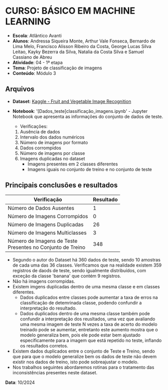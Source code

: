 # CURSO: **BÁSICO EM MACHINE LEARNING**

- **Escola**: Atlântico Avanti
- **Alunos**: Andressa Siqueira Monte, Arthur Vale Fonseca, Bernardo de Lima Melo, Francisco Alisson Ribeiro da Costa, George Lucas Silva Leitao, Kayky Bezerra da Silva, Natalia da Costa Silva e Samuel Cassiano de Abreu
- **Atividade**: 04 - 1ª etapa
- **Tema**: Projeto de classificação de imagens
- **Conteúdo**: Módulo 3

## Arquivos

- **Dataset**: [Kaggle - Fruit and Vegetable Image Recognition](https://www.kaggle.com/datasets/kritikseth/fruit-and-vegetable-image-recognition/data)
- **Notebook**: '[Dados_teste]classificação_imagens.ipynb' - Jupyter Notebook que apresenta as informações do conjunto de dados de teste.

  - Verificações:

  1. Ausência de dados
  2. Intervalo dos dados numéricos
  3. Número de imagens por formato
  4. Dados corrompidos
  5. Número de imagens por classe
  6. Imagens duplicadas no dataset
     -  Imagens presentes em 2 classes diferentes
     -  Imagens iguais no conjunto de treino e no conjunto de teste

## Principais conclusões e resultados
<div align="center">
<p align="center">
  <table>
    <thead>
      <tr>
        <th>Verificação</th>
        <th>Resultado</th>
      </tr>
    </thead>
    <tbody>
      <tr>
        <td>Número de Dados Ausentes</td>
        <td>1</td>
      </tr>
      <tr>
        <td>Número de Imagens Corrompidos</td>
        <td>0</td>
      </tr>
      <tr>
        <td>Número de Imagens Duplicadas</td>
        <td>26</td>
      </tr>
      <tr>
        <td>Número de Imagens Multiclasses</td>
        <td>3</td>
      </tr>
      <tr>
        <td>Número de Imagens de Teste <br> Presentes no Conjunto de Treino</td>
        <td>348</td>
      </tr>
    </tbody>
  </table>
</p>
</div>


- Segundo o autor do Dataset há 360 dados de teste, sendo 10 amostras de cada uma das 36 classes. Verificamos que na realidade existem 359 registros de daods de teste, sendo igualmente distribuídos, com exceção da classe 'banana' que contém 9 registros.
- Não há imagens corrompidas.
- Existem imgens duplicadas dentro de uma mesma classe e em classes diferentes.
  - Dados duplicados entre classes pode aumentar a taxa de erros na classificação de detemrinada classe, podendo confundir a interpretação do resultado.
  - Dados duplicados dentro de uma mesma classe também pode confundir a interpretação dos reusltados, uma vez que avaliando uma mesma imagem de teste N vezes a taxa de acerto do modelo treinado pode se aumentar, entretanto este aumento mostra que o modelo generaliza bem, pois ele pode estar bem ajustado especificamente para a imagem que está repetido no teste, inflando os resultados corretos.
- Existem dados duplicados entre o conjunto de Teste e Treino, sendo que para que o modelo generalize bem os dados de teste não devem existir nos dados de treino, isto pode sobreajustar o modelo.
- Nos trabalhos seguintes abordaremos rotinas para o tratamento das inconsistências presentes neste dataset.

**Data**: 10/2024
